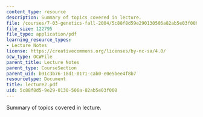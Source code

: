 ```yaml
---
content_type: resource
description: Summary of topics covered in lecture.
file: /courses/7-03-genetics-fall-2004/5c88f8d59e290130506a82ab5e03f008_lecture2.pdf
file_size: 122795
file_type: application/pdf
learning_resource_types:
- Lecture Notes
license: https://creativecommons.org/licenses/by-nc-sa/4.0/
ocw_type: OCWFile
parent_title: Lecture Notes
parent_type: CourseSection
parent_uid: b91c3b76-18d1-0171-cab0-e0e5bee4f8b7
resourcetype: Document
title: lecture2.pdf
uid: 5c88f8d5-9e29-0130-506a-82ab5e03f008
---
```

Summary of topics covered in lecture.